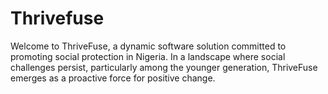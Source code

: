 # Thrivefuse
Welcome to ThriveFuse, a dynamic software solution committed to promoting social protection in Nigeria. In a landscape where social challenges persist, particularly among the younger generation, ThriveFuse emerges as a proactive force for positive change.
